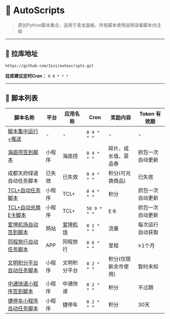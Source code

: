 # 🚀 AutoScripts

> 原创Python脚本集合，适用于青龙面板，所有脚本使用说明请看脚本内注释

---

## 🔗 拉库地址

```plaintext
https://github.com/3ixi/autoscripts.git
```

**拉库建议定时Cron：** `0 0 * * *`

---

## 📜 脚本列表

| 脚本名称         | 平台       | 应用名称       | Cron      | 奖励内容                 | Token 有效期          |
|------------------|------------|----------------|---------------|--------------------------|-----------------------|
| [脚本集中运行+推送](https://github.com/3ixi/autoscripts/blob/main/gogo.py)|-|-|`0 4 * * *`|-|-|
| [海底捞签到脚本](https://github.com/3ixi/autoscripts/blob/main/hdl_sign.py)|小程序|海底捞|`0 4 * * *`|碎片、成长值、菜品券|抓包一次自动更新|
| 成都天府绿道自动任务脚本|已失效|已失效|`0 4 * * *`|积分(可兑换商品)|已失效|
| [TCL+自动任务脚本](https://github.com/3ixi/autoscripts/blob/main/tcl.py)|小程序|TCL+|`0 4 * * *`|积分|抓包一次自动更新|
| [TCL+自动兑换E卡脚本](https://github.com/3ixi/autoscripts/blob/main/tcl_ek.py)|小程序|TCL+|`58 9 * * *`|E卡|抓包一次自动更新|
| [爱坤机场自动签到脚本](https://github.com/3ixi/autoscripts/blob/main/ikuuu.py)|网站|[爱坤机场](https://ikuuu.org "转到爱坤机场")|`0 1 * * *`|流量|每次运行自动获取|
| [同程旅行自动任务脚本](https://github.com/3ixi/autoscripts/blob/main/tongcheng.py)|APP|同程旅行|`0 6 * * *`|里程|≥1个月|
| [文明积分平台自动任务脚本](https://github.com/3ixi/autoscripts/blob/main/wmjf.py)|小程序|文明积分平台|`0 2 * * *`|积分(仅限新余市使用)|暂时未知|
| [中通快递小程序签到脚本](https://github.com/3ixi/autoscripts/blob/main/zto.py)|小程序|中通快递|`0 2 * * *`|积分|不过期|
| [捷停车小程序自动任务脚本](https://github.com/3ixi/autoscripts/blob/main/jietingche.py)|小程序|捷停车|`0 2 * * *`|积分|30天|
